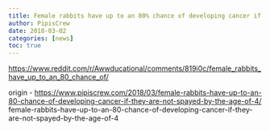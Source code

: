 ```yaml
---
title: Female rabbits have up to an 80% chance of developing cancer if they are not spayed by the age of 4
author: PipisCrew
date: 2018-03-02
categories: [news]
toc: true
---
```


https://www.reddit.com/r/Awwducational/comments/819i0c/female_rabbits_have_up_to_an_80_chance_of/

origin - https://www.pipiscrew.com/2018/03/female-rabbits-have-up-to-an-80-chance-of-developing-cancer-if-they-are-not-spayed-by-the-age-of-4/ female-rabbits-have-up-to-an-80-chance-of-developing-cancer-if-they-are-not-spayed-by-the-age-of-4